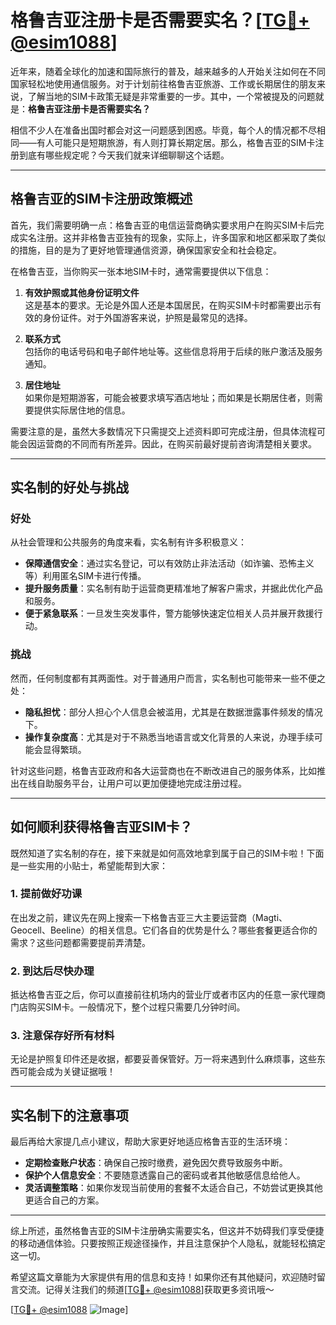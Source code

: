 # 格鲁吉亚注册卡是否需要实名？[[TG💪+ @esim1088](https://t.me/s/esim1088)]

近年来，随着全球化的加速和国际旅行的普及，越来越多的人开始关注如何在不同国家轻松地使用通信服务。对于计划前往格鲁吉亚旅游、工作或长期居住的朋友来说，了解当地的SIM卡政策无疑是非常重要的一步。其中，一个常被提及的问题就是：**格鲁吉亚注册卡是否需要实名？**

相信不少人在准备出国时都会对这一问题感到困惑。毕竟，每个人的情况都不尽相同——有人可能只是短期旅游，有人则打算长期定居。那么，格鲁吉亚的SIM卡注册到底有哪些规定呢？今天我们就来详细聊聊这个话题。

---

## 格鲁吉亚的SIM卡注册政策概述

首先，我们需要明确一点：格鲁吉亚的电信运营商确实要求用户在购买SIM卡后完成实名注册。这并非格鲁吉亚独有的现象，实际上，许多国家和地区都采取了类似的措施，目的是为了更好地管理通信资源，确保国家安全和社会稳定。

在格鲁吉亚，当你购买一张本地SIM卡时，通常需要提供以下信息：

1. **有效护照或其他身份证明文件**  
   这是基本的要求。无论是外国人还是本国居民，在购买SIM卡时都需要出示有效的身份证件。对于外国游客来说，护照是最常见的选择。

2. **联系方式**  
   包括你的电话号码和电子邮件地址等。这些信息将用于后续的账户激活及服务通知。

3. **居住地址**  
   如果你是短期游客，可能会被要求填写酒店地址；而如果是长期居住者，则需要提供实际居住地的信息。

需要注意的是，虽然大多数情况下只需提交上述资料即可完成注册，但具体流程可能会因运营商的不同而有所差异。因此，在购买前最好提前咨询清楚相关要求。

---

## 实名制的好处与挑战

### 好处

从社会管理和公共服务的角度来看，实名制有许多积极意义：

- **保障通信安全**：通过实名登记，可以有效防止非法活动（如诈骗、恐怖主义等）利用匿名SIM卡进行传播。
- **提升服务质量**：实名制有助于运营商更精准地了解客户需求，并据此优化产品和服务。
- **便于紧急联系**：一旦发生突发事件，警方能够快速定位相关人员并展开救援行动。

### 挑战

然而，任何制度都有其两面性。对于普通用户而言，实名制也可能带来一些不便之处：

- **隐私担忧**：部分人担心个人信息会被滥用，尤其是在数据泄露事件频发的情况下。
- **操作复杂度高**：尤其是对于不熟悉当地语言或文化背景的人来说，办理手续可能会显得繁琐。

针对这些问题，格鲁吉亚政府和各大运营商也在不断改进自己的服务体系，比如推出在线自助服务平台，让用户可以更加便捷地完成注册过程。

---

## 如何顺利获得格鲁吉亚SIM卡？

既然知道了实名制的存在，接下来就是如何高效地拿到属于自己的SIM卡啦！下面是一些实用的小贴士，希望能帮到大家：

### 1. 提前做好功课
在出发之前，建议先在网上搜索一下格鲁吉亚三大主要运营商（Magti、Geocell、Beeline）的相关信息。它们各自的优势是什么？哪些套餐更适合你的需求？这些问题都需要提前弄清楚。

### 2. 到达后尽快办理
抵达格鲁吉亚之后，你可以直接前往机场内的营业厅或者市区内的任意一家代理商门店购买SIM卡。一般情况下，整个过程只需要几分钟时间。

### 3. 注意保存好所有材料
无论是护照复印件还是收据，都要妥善保管好。万一将来遇到什么麻烦事，这些东西可能会成为关键证据哦！

---

## 实名制下的注意事项

最后再给大家提几点小建议，帮助大家更好地适应格鲁吉亚的生活环境：

- **定期检查账户状态**：确保自己按时缴费，避免因欠费导致服务中断。
- **保护个人信息安全**：不要随意透露自己的密码或者其他敏感信息给他人。
- **灵活调整策略**：如果你发现当前使用的套餐不太适合自己，不妨尝试更换其他更适合自己的方案。

---

综上所述，虽然格鲁吉亚的SIM卡注册确实需要实名，但这并不妨碍我们享受便捷的移动通信体验。只要按照正规途径操作，并且注意保护个人隐私，就能轻松搞定这一切。

希望这篇文章能为大家提供有用的信息和支持！如果你还有其他疑问，欢迎随时留言交流。记得关注我们的频道[[TG💪+ @esim1088](https://t.me/s/esim1088)]获取更多资讯哦～

[[TG💪+ @esim1088](https://t.me/s/esim1088) ![Image](https://i.postimg.cc/4NQfJmqS/Snipaste-2025-05-13-00-14-12.png)]